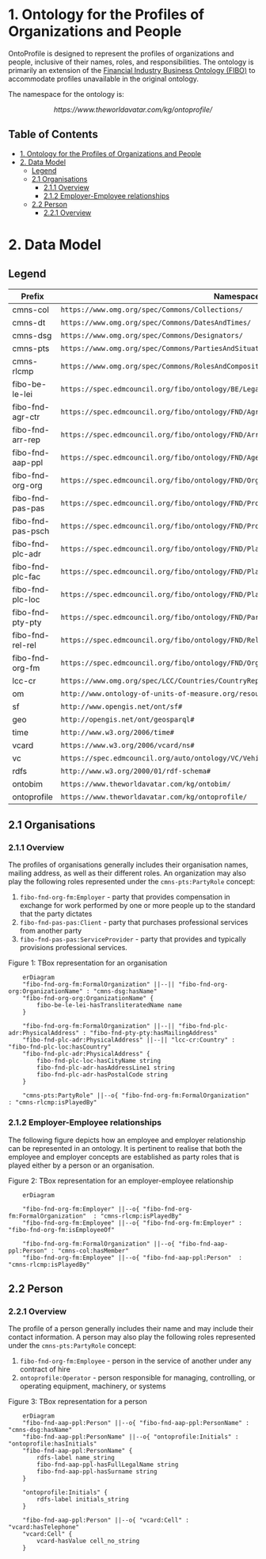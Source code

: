 # 1. Ontology for the Profiles of Organizations and People

OntoProfile is designed to represent the profiles of organizations and people, inclusive of their names, roles, and responsibilities. The ontology is primarily an extension of the [Financial Industry Business Ontology (FIBO)](https://spec.edmcouncil.org/fibo/) to accommodate profiles unavailable in the original ontology.

The namespace for the ontology is:

<p align="center"><i>https://www.theworldavatar.com/kg/ontoprofile/</i></p>

## Table of Contents

- [1. Ontology for the Profiles of Organizations and People](#1-ontology-for-the-profiles-of-organizations-and-people)
- [2. Data Model](#2-data-model)
  - [Legend](#legend)
  - [2.1 Organisations](#21-organisations)
    - [2.1.1 Overview](#211-overview)
    - [2.1.2 Employer-Employee relationships](#212-employer-employee-relationships)
  - [2.2 Person](#22-person)
    - [2.2.1 Overview](#221-overview)

# 2. Data Model

## Legend

| Prefix            | Namespace                                                                                 |
| ----------------- | ----------------------------------------------------------------------------------------- |
| cmns-col          | `https://www.omg.org/spec/Commons/Collections/`                                           |
| cmns-dt           | `https://www.omg.org/spec/Commons/DatesAndTimes/`                                         |
| cmns-dsg          | `https://www.omg.org/spec/Commons/Designators/`                                           |
| cmns-pts          | `https://www.omg.org/spec/Commons/PartiesAndSituations/`                                  |
| cmns-rlcmp        | `https://www.omg.org/spec/Commons/RolesAndCompositions/`                                  |
| fibo-be-le-lei    | `https://spec.edmcouncil.org/fibo/ontology/BE/LegalEntities/LEIEntities/`                 |
| fibo-fnd-agr-ctr  | `https://spec.edmcouncil.org/fibo/ontology/FND/Agreements/Contracts/`                     |
| fibo-fnd-arr-rep  | `https://spec.edmcouncil.org/fibo/ontology/FND/Arrangements/Reporting/`                   |
| fibo-fnd-aap-ppl  | `https://spec.edmcouncil.org/fibo/ontology/FND/AgentsAndPeople/People/`                   |
| fibo-fnd-org-org  | `https://spec.edmcouncil.org/fibo/ontology/FND/Organizations/Organizations/`              |
| fibo-fnd-pas-pas  | `https://spec.edmcouncil.org/fibo/ontology/FND/ProductsAndServices/ProductsAndServices/`  |
| fibo-fnd-pas-psch | `https://spec.edmcouncil.org/fibo/ontology/FND/ProductsAndServices/PaymentsAndSchedules/` |
| fibo-fnd-plc-adr  | `https://spec.edmcouncil.org/fibo/ontology/FND/Places/Addresses/`                         |
| fibo-fnd-plc-fac  | `https://spec.edmcouncil.org/fibo/ontology/FND/Places/Facilities/`                        |
| fibo-fnd-plc-loc  | `https://spec.edmcouncil.org/fibo/ontology/FND/Places/Locations/`                         |
| fibo-fnd-pty-pty  | `https://spec.edmcouncil.org/fibo/ontology/FND/Parties/Parties/`                          |
| fibo-fnd-rel-rel  | `https://spec.edmcouncil.org/fibo/ontology/FND/Relations/Relations`                       |
| fibo-fnd-org-fm   | `https://spec.edmcouncil.org/fibo/ontology/FND/Organizations/FormalOrganizations/`        |
| lcc-cr            | `https://www.omg.org/spec/LCC/Countries/CountryRepresentation/`                           |
| om                | `http://www.ontology-of-units-of-measure.org/resource/om-2/`                              |
| sf                | `http://www.opengis.net/ont/sf#`                                                          |
| geo               | `http://opengis.net/ont/geosparql#`                                                       |
| time              | `http://www.w3.org/2006/time#`                                                            |
| vcard             | `https://www.w3.org/2006/vcard/ns#`                                                       |
| vc                | `https://spec.edmcouncil.org/auto/ontology/VC/VehicleCore/`                               |
| rdfs              | `http://www.w3.org/2000/01/rdf-schema#`                                                   |
| ontobim           | `https://www.theworldavatar.com/kg/ontobim/`                                              |
| ontoprofile       | `https://www.theworldavatar.com/kg/ontoprofile/`                                          |

## 2.1 Organisations

### 2.1.1 Overview

The profiles of organisations generally includes their organisation names, mailing address, as well as their different roles. An organization may also play the following roles represented under the `cmns-pts:PartyRole` concept:

1. `fibo-fnd-org-fm:Employer` - party that provides compensation in exchange for work performed by one or more people up to the standard that the party dictates
2. `fibo-fnd-pas-pas:Client` - party that purchases professional services from another party
3. `fibo-fnd-pas-pas:ServiceProvider` - party that provides and typically provisions professional services.

Figure 1: TBox representation for an organisation

```mermaid
    erDiagram
    "fibo-fnd-org-fm:FormalOrganization" ||--|| "fibo-fnd-org-org:OrganizationName" : "cmns-dsg:hasName"
    "fibo-fnd-org-org:OrganizationName" {
        fibo-be-le-lei-hasTransliteratedName name
    }

    "fibo-fnd-org-fm:FormalOrganization" ||--|| "fibo-fnd-plc-adr:PhysicalAddress" : "fibo-fnd-pty-pty:hasMailingAddress"
    "fibo-fnd-plc-adr:PhysicalAddress" ||--|| "lcc-cr:Country" : "fibo-fnd-plc-loc:hasCountry"
    "fibo-fnd-plc-adr:PhysicalAddress" {
        fibo-fnd-plc-loc-hasCityName string
        fibo-fnd-plc-adr-hasAddressLine1 string
        fibo-fnd-plc-adr-hasPostalCode string
    }

    "cmns-pts:PartyRole" ||--o{ "fibo-fnd-org-fm:FormalOrganization"  : "cmns-rlcmp:isPlayedBy"
```

### 2.1.2 Employer-Employee relationships

The following figure depicts how an employee and employer relationship can be represented in an ontology. It is pertinent to realise that both the employee and employer concepts are established as party roles that is played either by a person or an organisation.

Figure 2: TBox representation for an employer-employee relationship

```mermaid
    erDiagram

    "fibo-fnd-org-fm:Employer" ||--o{ "fibo-fnd-org-fm:FormalOrganization"  : "cmns-rlcmp:isPlayedBy"
    "fibo-fnd-org-fm:Employee" ||--o{ "fibo-fnd-org-fm:Employer" : "fibo-fnd-org-fm:isEmployeeOf"

    "fibo-fnd-org-fm:FormalOrganization" ||--o{ "fibo-fnd-aap-ppl:Person" : "cmns-col:hasMember"
    "fibo-fnd-org-fm:Employee" ||--o{ "fibo-fnd-aap-ppl:Person"  : "cmns-rlcmp:isPlayedBy"
```

## 2.2 Person

### 2.2.1 Overview

The profile of a person generally includes their name and may include their contact information. A person may also play the following roles represented under the `cmns-pts:PartyRole` concept:

1. `fibo-fnd-org-fm:Employee` - person in the service of another under any contract of hire
2. `ontoprofile:Operator` - person responsible for managing, controlling, or operating equipment, machinery, or systems

Figure 3: TBox representation for a person

```mermaid
    erDiagram
    "fibo-fnd-aap-ppl:Person" ||--o{ "fibo-fnd-aap-ppl:PersonName" : "cmns-dsg:hasName"
    "fibo-fnd-aap-ppl:PersonName" ||--o{ "ontoprofile:Initials" : "ontoprofile:hasInitials"
    "fibo-fnd-aap-ppl:PersonName" {
        rdfs-label name_string
        fibo-fnd-aap-ppl-hasFullLegalName string
        fibo-fnd-aap-ppl-hasSurname string
    }

    "ontoprofile:Initials" {
        rdfs-label initials_string
    }

    "fibo-fnd-aap-ppl:Person" ||--o{ "vcard:Cell" : "vcard:hasTelephone"
    "vcard:Cell" {
        vcard-hasValue cell_no_string
    }
```
